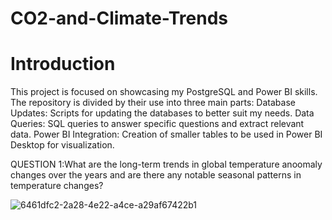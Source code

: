 # CO2-and-Climate-Trends
# Introduction
This project is focused on showcasing my PostgreSQL and Power BI skills. The repository is divided by their use into three main parts: 
Database Updates: Scripts for updating the databases to better suit my needs.
Data Queries: SQL queries to answer specific questions and extract relevant data.
Power BI Integration: Creation of smaller tables to be used in Power BI Desktop for visualization.


QUESTION 1:What are the long-term trends in global temperature anoomaly changes over the years and are there any notable seasonal patterns in temperature changes?


![6461dfc2-2a28-4e22-a4ce-a29af67422b1](https://github.com/user-attachments/assets/c34806c9-5ec7-457d-b9d9-e22a87b5be78)
